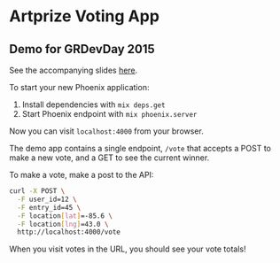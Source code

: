 # Artprize Voting App

## Demo for GRDevDay 2015

See the accompanying slides [here](https://speakerdeck.com/andrewbredow/mix-it-up-with-elixir).

To start your new Phoenix application:

1. Install dependencies with `mix deps.get`
2. Start Phoenix endpoint with `mix phoenix.server`

Now you can visit `localhost:4000` from your browser.

The demo app contains a single endpoint, `/vote` that accepts
a POST to make a new vote, and a GET to see the current winner.

To make a vote, make a post to the API:

```bash
curl -X POST \
  -F user_id=12 \
  -F entry_id=45 \
  -F location[lat]=-85.6 \
  -F location[lng]=43.0 \
  http://localhost:4000/vote
```

When you visit votes in the URL, you should see your vote totals!
